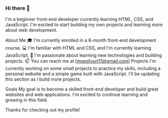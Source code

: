 ### Hi there 👋
I'm a beginner front-end developer currently learning HTML, CSS, and JavaScript. I'm excited to start building my own projects and learning more about web development.

About Me
🎓 I'm currently enrolled in a 6-month front-end development course.
💻 I'm familiar with HTML and CSS, and I'm currently learning JavaScript.
🌱 I'm passionate about learning new technologies and building projects.
📫 You can reach me at [myesilyurt11@gmail.com]
Projects
I'm currently working on some small projects to practice my skills, including a personal website and a simple game built with JavaScript. I'll be updating this section as I build more projects.

Goals
My goal is to become a skilled front-end developer and build great websites and web applications. I'm excited to continue learning and growing in this field.

Thanks for checking out my profile!

